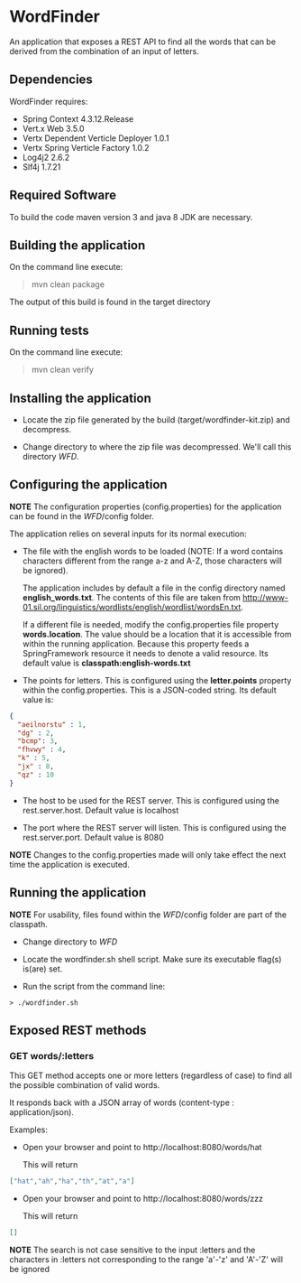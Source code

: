 # WordFinder

An application that exposes a REST API to find all the words that can be derived from the combination of an input of letters.

## Dependencies

WordFinder requires:

* Spring Context 4.3.12.Release
* Vert.x Web 3.5.0
* Vertx Dependent Verticle Deployer 1.0.1
* Vertx Spring Verticle Factory 1.0.2
* Log4j2 2.6.2
* Slf4j 1.7.21

## Required Software

To build the code maven version 3 and java 8 JDK are necessary.

## Building the application

On the command line execute:

> mvn clean package

The output of this build is found in the target directory

## Running tests

On the command line execute:

> mvn clean verify

## Installing the application

* Locate the zip file generated by the build (target/wordfinder-kit.zip) and decompress.

* Change directory to where the zip file was decompressed. We'll call this directory $WFD$.

## Configuring the application

**NOTE** The configuration properties (config.properties) for the application can be found in the $WFD$/config folder.

The application relies on several inputs for its normal execution:

* The file with the english words to be loaded (NOTE: If a word contains characters different from the range a-z and A-Z,
those characters will be ignored).

	The application includes by default a file in the config directory named **english_words.txt**. The contents of this file
are taken from <http://www-01.sil.org/linguistics/wordlists/english/wordlist/wordsEn.txt>.

	If a different file is needed, modify the config.properties file property **words.location**. The value should be a location
that it is accessible from within the running application. Because this property feeds a SpringFramework resource
it needs to denote a valid resource. Its default value is **classpath:english-words.txt**

* The points for letters. This is configured using the **letter.points** property within the config.properties.
This is a JSON-coded string. Its default value is:

```json
{
  "aeilnorstu" : 1,
  "dg" : 2,
  "bcmp": 3,
  "fhvwy" : 4,
  "k" : 5,
  "jx" : 8,
  "qz" : 10
} 
```

* The host to be used for the REST server. This is configured using the rest.server.host. Default value is localhost

* The port where the REST server will listen. This is configured using the rest.server.port. Default value is 8080

**NOTE** Changes to the config.properties made will only take effect the next time the application is executed.

## Running the application

**NOTE** For usability, files found within the $WFD$/config folder are part of the classpath.

* Change directory to $WFD$

* Locate the wordfinder.sh shell script. Make sure its executable flag(s) is(are) set.

* Run the script from the command line:

```text
> ./wordfinder.sh
```

## Exposed REST methods

### GET words/:letters

This GET method accepts one or more letters (regardless of case) to find all the possible combination of valid words.

It responds back with a JSON array of words (content-type : application/json).

Examples:

* Open your browser and point to http://localhost:8080/words/hat

	This will return

```json
["hat","ah","ha","th","at","a"]
```
* Open your browser and point to http://localhost:8080/words/zzz

	This will return

```json
[]
```

**NOTE** The search is not case sensitive to the input :letters and the characters in :letters not corresponding to the
range 'a'-'z' and 'A'-'Z' will be ignored
